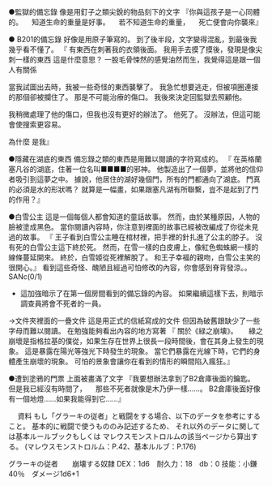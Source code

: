 ●監獄的備忘錄
像是用釘子之類尖銳的物品刻下的文字
『你與這孩子是一心同體的。
　知道生命的重量是好事。
　若不知道生命的重量，
　死亡便會向你襲來』



● B201的備忘錄
好像是用原子筆寫的。
到了後半段，文字變得混亂，到最後我幾乎看不懂了。
『 有東西在刺著我的衣領後面。
   我用手去摸了摸後，發現是像尖刺一樣的東西
   這是什麼意思？
   一股毛骨悚然的感覺油然而生，我覺得這是跟一個人有關係
   
   當我試圖出去時，我被一些奇怪的東西襲擊了。
   我急忙想要逃走，但被項圈連接的那個卻被攔住了。
   那是不可能治療的傷口。
   我後來決定回監獄去照顧他。

   我稍微處理了他的傷口，但我也沒有更好的辦法了。
   他死了。
   沒辦法，但這可能會使搜索更容易。

   為什麼
   是我』


●隱藏在湖底的東西
備忘錄之類的東西是用難以閱讀的字符寫成的。
『 在英格蘭塞凡谷的湖底，住著一位名叫■■■■的邪神。
   他製造出了一個夢，並將他的信仰者吸引到這夢之中。
   據說，他居住的湖好幾個門，所有的門都通向了湖底。
   門真的必須是水的形狀嗎？
   就算是一幅畫，如果跟塞凡湖有所聯繫，豈不是起到了門的作用？』


●白雪公主
這是一個每個人都會知道的童話故事。 然而，由於某種原因，人物的臉被塗成黑色。
當你閱讀內容時，你注意到裡面的故事已經被改編成了你從未見過的故事。
『 王子看到白雪公主睡在棺材裡，把手裡的針扎進了公主的脖子。
   沒有死的白雪公主這下終於死。
   然而，在雪一樣的白皮膚上，像紅色蜘蛛網一樣的線條蔓延開來。
   終於，白雪姬從死裡解脫了。
   和王子幸福的親吻，白雪公主笑的很開心。』
看到這些奇怪、醜陋且經過可怕修改的內容，你會感到脊背發涼。。SANc(0/1)

*  這加強暗示了在第一個房間看到的備忘錄的內容。
   如果繼續這樣下去，則暗示調查員將會不死者的一員。

→文件夾裡面的一疊文件
這是用正式的信紙寫成的文件
但因為破舊跟缺少了一些字母而難以閱讀。
在勉強能夠看出內容的地方寫著
『 關於《緑之崩壊》。
　 綠之崩壞是指格拉基的僕從，如果生存在世界上很長一段時間後，會在其身上發生的現象。
   這是暴露在陽光等強光下時發生的現象。
   當它們暴露在光線下時，它們的身體產生崩壞的現象。
   可怕的景象會讓你在看到的情形的瞬間陷入瘋狂。』



●遭到塗鴉的門票
上面被畫滿了文字
『我要想辦法拿到了B2倉庫後面的鑰匙。
  但是我已經沒有時間了，
　那些不死者就像是木乃伊一樣……。
  B2倉庫後面好像有一個地燈……如果我能得到它……』


 
資料
もし「グラーキの従者」と戦闘をする場合、以下のデータを参考にすること。
基本的に戦闘で使うもののみ記述するため、
それ以外のデータに関しては基本ルールブックもしくは
マレウスモンストロルムの該当ページから算出する。
(マレウスモンストロルム：P.42、基本ルルブ：P.176)

グラーキの従者　　崩壊する奴隷
DEX：1d6　耐久力：18　db：0
技能：小鎌　40％　ダメージ1d6+1
